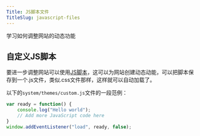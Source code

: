 ```yaml
---
Title: JS脚本文件
TitleSlug: javascript-files
---
```

学习如何调整网站的动态功能

## 自定义JS脚本

要进一步调整网站可以使用[JS脚本](https://www.w3schools.com/js/)，这可以为网站创建动态动能，可以把脚本保存到一个.js文件，类似.css文件那样，这样就可以自动加载了。

以下的`system/themes/custom.js`文件的一段范例：

``` javascript
var ready = function() {
	console.log("Hello world");
	// Add more JavaScript code here
}
window.addEventListener("load", ready, false);
```
